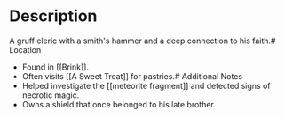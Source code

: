 # Description
A gruff cleric with a smith's hammer and a deep connection to his faith.# Location
- Found in [[Brink]].
- Often visits [[A Sweet Treat]] for pastries.# Additional Notes
- Helped investigate the [[meteorite fragment]] and detected signs of necrotic magic.
- Owns a shield that once belonged to his late brother.
